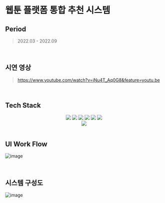# 웹툰 플랫폼 통합 추천 시스템

## Period

> 2022.03 - 2022.09

<br>

## 시연 영상

> https://www.youtube.com/watch?v=jNu4T_Aq0G8&feature=youtu.be

<br>

## Tech Stack
<div align="center">
<img src="https://img.shields.io/badge/Spring-6DB33F?style=flat&logo=Spring&logoColor=white"/>
<img src="https://img.shields.io/badge/Python-3776AB?style=flat&logo=Python&logoColor=white">
<img src="https://img.shields.io/badge/MariaDB-003545?style=flat&logo=MariaDB&logoColor=white" />
<img src="https://img.shields.io/badge/scikit-learn-F7931E?style=flat&logo=scikit-learn&logoColor=white" />
  <img src="https://img.shields.io/badge/HTML5-E34F26?style=flat&logo=HTML5&logoColor=white" />
	<img src="https://img.shields.io/badge/CSS3-1572B6?style=flat&logo=CSS3&logoColor=white" />
  <br>
  <img src="https://img.shields.io/badge/JavaScript-F7DF1E?style=flat&logo=JavaScript&logoColor=white" />
</div>
<br>

## UI Work Flow
![image](https://user-images.githubusercontent.com/66259643/208142075-837a0e15-2e7d-4305-aab5-816caae12918.png)


<br>

## 시스템 구성도
![image](https://user-images.githubusercontent.com/66259643/208142372-0342b4e7-7a21-4017-bcc5-70cd325a796b.png)
